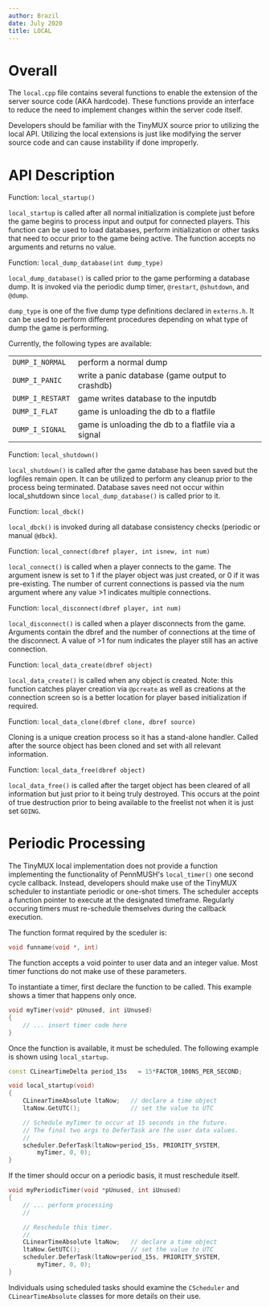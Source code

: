 ```yaml
---
author: Brazil
date: July 2020
title: LOCAL
---
```


# Overall

The `local.cpp` file contains several functions to enable the extension of the
server source code (AKA hardcode).  These functions provide an interface to
reduce the need to implement changes within the server code itself.

Developers should be familiar with the TinyMUX source prior to utilizing the
local API.  Utilizing the local extensions is just like modifying the server
source code and can cause instability if done improperly.


# API Description

Function: `local_startup()`

`local_startup` is called after all normal initialization is complete just
before the game begins to process input and output for connected players.
This function can be used to load databases, perform initialization or other
tasks that need to occur prior to the game being active.  The function
accepts no arguments and returns no value.

Function: `local_dump_database(int dump_type)`

`local_dump_database()` is called prior to the game performing a database
dump.  It is invoked via the periodic dump timer, `@restart`, `@shutdown`,
and `@dump`.

`dump_type` is one of the five dump type definitions declared in `externs.h`.
It can be used to perform different procedures depending on what type
of dump the game is performing.

Currently, the following types are available:

|                  |                                                     |
|------------------|-----------------------------------------------------|
| `DUMP_I_NORMAL`  | perform a normal dump                               |
| `DUMP_I_PANIC`   | write a panic database (game output to crashdb)     |
| `DUMP_I_RESTART` | game writes database to the inputdb                 |
| `DUMP_I_FLAT`    | game is unloading the db to a flatfile              |
| `DUMP_I_SIGNAL`  | game is unloading the db to a flatfile via a signal |

Function: `local_shutdown()`

`local_shutdown()` is called after the game database has been saved but the
logfiles remain open.  It can be utilized to perform any cleanup prior
to the process being terminated.  Database saves need not occur within
local_shutdown since `local_dump_database()` is called prior to it.

Function: `local_dbck()`

`local_dbck()` is invoked during all database consistency checks (periodic
or manual `@dbck`).

Function: `local_connect(dbref player, int isnew, int num)`

`local_connect()` is called when a player connects to the game.  The
argument isnew is set to 1 if the player object was just created,
or 0 if it was pre-existing.  The number of current connections
is passed via the num argument where any value >1 indicates multiple
connections.

Function: `local_disconnect(dbref player, int num)`

`local_disconnect()` is called when a player disconnects from the game.
Arguments contain the dbref and the number of connections at the time
of the disconnect.  A value of >1 for num indicates the player still
has an active connection.

Function: `local_data_create(dbref object)`

`local_data_create()` is called when any object is created.  Note: this
function catches player creation via `@pcreate` as well as creations
at the connection screen so is a better location for player based
initialization if required.

Function: `local_data_clone(dbref clone, dbref source)`

Cloning is a unique creation process so it has a stand-alone handler.
Called after the source object has been cloned and set with all
relevant information.

Function: `local_data_free(dbref object)`

`local_data_free()` is called after the target object has been cleared of
all information but just prior to it being truly destroyed.  This occurs
at the point of true destruction prior to being available to the freelist
not when it is just set `GOING`.

# Periodic Processing

The TinyMUX local implementation does not provide a function implementing the
functionality of PennMUSH's `local_timer()` one second cycle callback.  Instead,
developers should make use of the TinyMUX scheduler to instantiate periodic or
one-shot timers.  The scheduler accepts a function pointer to execute at the
designated timeframe.  Regularly occuring timers must re-schedule themselves
during the callback execution.

The function format required by the sceduler is:

```C++
void funname(void *, int)
```

The function accepts a void pointer to user data and an integer value.
Most timer functions do not make use of these parameters.

To instantiate a timer, first declare the function to be called.  This
example shows a timer that happens only once.

```C++
void myTimer(void* pUnused, int iUnused)
{
    // ... insert timer code here
}
```

Once the function is available, it must be scheduled.  The following
example is shown using `local_startup`.

```C++
const CLinearTimeDelta period_15s   = 15*FACTOR_100NS_PER_SECOND;

void local_startup(void)
{
    CLinearTimeAbsolute ltaNow;   // declare a time object
    ltaNow.GetUTC();              // set the value to UTC

    // Schedule myTimer to occur at 15 seconds in the future.
    // The final two args to DeferTask are the user data values.
    //
    scheduler.DeferTask(ltaNow+period_15s, PRIORITY_SYSTEM,
        myTimer, 0, 0);
}
```

If the timer should occur on a periodic basis, it must reschedule itself.

```C++
void myPeriodicTimer(void *pUnused, int iUnused)
{
    // ... perform processing
    //

    // Reschedule this timer.
    //
    CLinearTimeAbsolute ltaNow;   // declare a time object
    ltaNow.GetUTC();              // set the value to UTC
    scheduler.DeferTask(ltaNow+period_15s, PRIORITY_SYSTEM,
        myTimer, 0, 0);
}
```

Individuals using scheduled tasks should examine the `CScheduler` and
`CLinearTimeAbsolute` classes for more details on their use.
